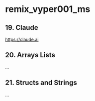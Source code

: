 # remix_vyper001_ms

## 19. Claude

https://claude.ai

## 20. Arrays Lists

...

## 21. Structs and Strings

...

